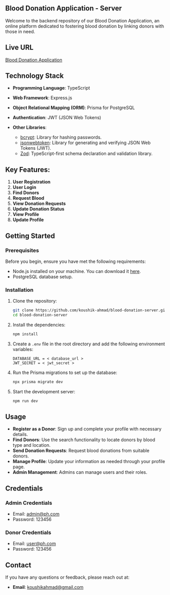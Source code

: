 ## Blood Donation Application - Server

Welcome to the backend repository of our Blood Donation Application, an online platform dedicated to fostering blood donation by linking donors with those in need.

## Live URL

[Blood Donation Application](https://blood-donation-eta.vercel.app/)

## Technology Stack

- **Programming Language**: TypeScript
- **Web Framework**: Express.js
- **Object Relational Mapping (ORM)**: Prisma for PostgreSQL
- **Authentication**: JWT (JSON Web Tokens)

- **Other Libraries**:
  - [bcrypt](https://www.npmjs.com/package/bcrypt): Library for hashing passwords.
  - [jsonwebtoken](https://www.npmjs.com/package/jsonwebtoken): Library for generating and verifying JSON Web Tokens (JWT).
  - [Zod](https://github.com/colinhacks/zod): TypeScript-first schema declaration and validation library.

## Key Features:

1. **User Registration**
2. **User Login**
3. **Find Donors**
4. **Request Blood**
5. **View Donation Requests**
6. **Update Donation Status**
7. **View Profile**
8. **Update Profile**

## Getting Started

### Prerequisites

Before you begin, ensure you have met the following requirements:

- Node.js installed on your machine. You can download it [here](https://nodejs.org/).
- PostgreSQL database setup.

### Installation

1. Clone the repository:

   ```bash
   git clone https://github.com/koushik-ahmad/blood-donation-server.git
   cd blood-donation-server
   ```

2. Install the dependencies:

   ```bash
   npm install
   ```

3. Create a `.env` file in the root directory and add the following environment variables:

   ```env
   DATABASE_URL = < database_url >
   JWT_SECRET = < jwt_secret >
   ```

4. Run the Prisma migrations to set up the database:

   ```bash
   npx prisma migrate dev
   ```

5. Start the development server:

   ```bash
   npm run dev
   ```

## Usage

- **Register as a Donor**: Sign up and complete your profile with necessary details.
- **Find Donors**: Use the search functionality to locate donors by blood type and location.
- **Send Donation Requests**: Request blood donations from suitable donors.
- **Manage Profile**: Update your information as needed through your profile page.
- **Admin Management**: Admins can manage users and their roles.

## Credentials

### Admin Credentials

- Email: admin@ph.com
- Password: 123456

### Donor Credentials

- Email: user@ph.com
- Password: 123456

## Contact

If you have any questions or feedback, please reach out at:

- **Email**: [koushikahmad@gmail.com](mailto:koushikahmad@gmail.com)

